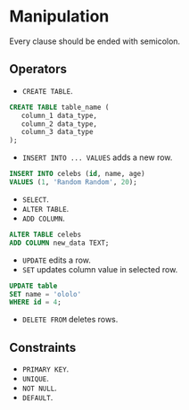 # Manipulation

Every clause should be ended with semicolon.

## Operators

-   `CREATE TABLE`.

```sql
CREATE TABLE table_name (
   column_1 data_type,
   column_2 data_type,
   column_3 data_type
);
```

-   `INSERT INTO ... VALUES` adds a new row.

```sql
INSERT INTO celebs (id, name, age)
VALUES (1, 'Random Random', 20);
```

-   `SELECT`.
-   `ALTER TABLE`.
-   `ADD COLUMN`.

```sql
ALTER TABLE celebs
ADD COLUMN new_data TEXT;
```

-   `UPDATE` edits a row.
-   `SET` updates column value in selected row.

```sql
UPDATE table
SET name = 'ololo'
WHERE id = 4;
```

-   `DELETE FROM` deletes rows.

## Constraints

-   `PRIMARY KEY`.
-   `UNIQUE`.
-   `NOT NULL`.
-   `DEFAULT`.
